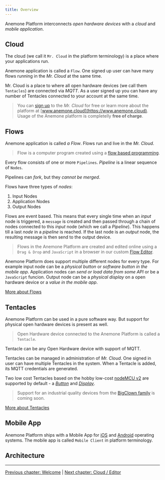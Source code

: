 ```yaml
---
title: Overview
---
```


Anemone Platform interconnects *open hardware devices* with a *cloud* and *mobile application*.

## Cloud

The cloud (we call it `Mr. Cloud` in the platform terminology) is a place where your applications run.

Anemone application is called a `Flow`. One signed up user can have many flows running in the *Mr. Cloud* at the same time.

Mr. Cloud is a place to where all open hardware devices (we call them `Tentacles`) are connected via *MQTT*. As a user signed up you can have any number of Tentacles connected to your account at the same time.

> You can [sign up](https://www.anemone.cloud/users/sign_up) to the *Mr. Cloud* for free or learn more about the platform at [www.anemone.cloud](https://www.anemone.cloud). Usage of the Anemone platform is completelly **free of charge**.

## Flows

Anemone application is called *a Flow*. Flows run and live in the *Mr. Cloud*.

> Flow is a computer program created using a [flow based programming](https://en.wikipedia.org/wiki/Flow-based_programming).

Every flow consists of one or more `Pipelines`. *Pipeline* is a linear sequence of `Nodes`.

Pipelines can *fork*, but they *cannot be merged*.

Flows have three types of *nodes*:

1. Input Nodes
2. Application Nodes
3. Output Nodes

Flows are event based. This means that every single time when an *input* node is triggered, a `message` is created and then passed through a chain of nodes connected to this *input* node (which we call a *Pipeline*). This happens till a last *node* in a *pipeline* is reached. If the last node is an *output* node, the resulting message is then send to the output device.

> Flows in the Anemone Platform are created and edited online using a `Drag & Drop` and `JavaScript` in a browser in our custom [Flow Editor](/cloud/editor).

Anemone Platform does support multiple different nodes for every type. For example input node can be a *physical button* or *software button in the mobile app*. Application nodes can *send or load data from some API* or be a `JavaScript` funcion. Output node can be a *physical display* on a open hardware device or a *value in the mobile app*.

[More about Flows <i class="fa fa-arrow-right" aria-hidden="true"></i>](/cloud/flows)

## Tentacles

Anemone Platform can be used in a pure software way. But support for physical open hardware devices is present as well.

> Open Hardware device connected to the Anemone Platform is called a `Tentacle`.

Tentacle can be any Open Hardware device with support of MQTT.

Tentacles can be managed in administration of *Mr. Cloud*. One signed in user can have multiple Tentacles in the system. When a Tentacle is added, its MQTT credentials are generated.

Two low cost Tentacles based on the hobby low-cost [nodeMCU v2](https://www.seeedstudio.com/NodeMCU-v2-Lua-based-ESP8266-development-kit-p-2415.html) are supported by default - a [*Button*](/devices/button) and [*Display*](/devices/display).

> Support for an industrial quality devices from the [BigClown family](https://www.bigclown.com/) is coming soon.

[More about Tentacles <i class="fa fa-arrow-right" aria-hidden="true"></i>](/cloud/tentacles)

## Mobile App

Anemone Platform ships with a Mobile App for [iOS](#) and [Android](#) operating systems. The mobile app is called `Mobile Client` in platform terminology.

## Architecture

-----

[<i class="fa fa-arrow-left" aria-hidden="true"></i> Previous chapter: Welcome](/) | [Next chapter: Cloud / Editor <i class="fa fa-arrow-right" aria-hidden="true"></i>](/cloud/editor)

